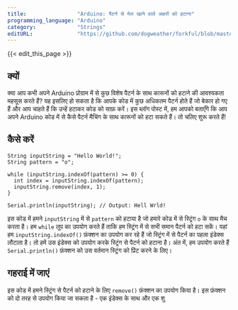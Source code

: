 ```yaml
---
title:                "Arduino: पैटर्न से मेल खाने वाले अक्षरों को हटाना"
programming_language: "Arduino"
category:             "Strings"
editURL:              "https://github.com/dogweather/forkful/blob/master/content/hi/arduino/deleting-characters-matching-a-pattern.md"
---
```


{{< edit_this_page >}}

## क्यों

क्या आप कभी अपने Arduino प्रोग्राम में से कुछ विशेष पैटर्न के साथ कारूनों को हटाने की आवश्यकता महसूस करते हैं? यह इसलिए हो सकता है कि आपके कोड में कुछ अधिकतम पैटर्न होते हैं जो बेकार हो गए हैं और आप चाहते हैं कि उन्हें हटाकर कोड को साफ़ करें। इस ब्लॉग पोस्ट में, हम आपको बताएँगे कि आप अपने Arduino कोड में से कैसे पैटर्न मैचिंग के साथ कारूनों को हटा सकते हैं। तो चलिए शुरू करते हैं!

## कैसे करें

```arduino
String inputString = "Hello World!";
String pattern = "o";

while (inputString.indexOf(pattern) >= 0) {
  int index = inputString.indexOf(pattern);
  inputString.remove(index, 1);
}

Serial.println(inputString); // Output: Hell Wrld!
```

इस कोड में हमने `inputString` में से `pattern` को हटाया है जो हमारे कोड में से स्ट्रिंग `o` के साथ मैच करता है। हम `while` लूप का उपयोग करते हैं ताकि हम स्ट्रिंग में से सभी समान पैटर्न को हटा सकें। यहां हम `inputString.indexOf()` फ़ंक्शन का उपयोग कर रहे हैं जो स्ट्रिंग में से पैटर्न का पहला इंडेक्स लौटाता है। तो हमें उस इंडेक्स को उपयोग करके स्ट्रिंग से पैटर्न को हटाना है। अंत में, हम उपयोग करते हैं `Serial.println()` फ़ंक्शन को उस वर्तमान स्ट्रिंग को प्रिंट करने के लिए।

## गहराई में जाएं

इस कोड में हमने स्ट्रिंग से पैटर्न को हटाने के लिए `remove()` फ़ंक्शन का उपयोग किया है। इस फ़ंक्शन को दो तरह से उपयोग किया जा सकता है - एक इंडेक्स के साथ और एक शु